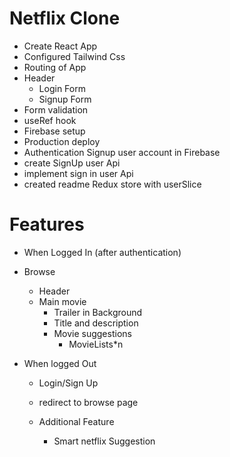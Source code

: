 # Netflix Clone

- Create React App
- Configured Tailwind Css
- Routing of App
- Header
  - Login Form
  - Signup Form
- Form validation
- useRef hook
- Firebase setup
- Production deploy
- Authentication Signup user account in Firebase
- create SignUp user Api
- implement sign in user Api
- created readme Redux store with userSlice

# Features

- When Logged In (after authentication)
- Browse

  - Header
  - Main movie
    - Trailer in Background
    - Title and description
    - Movie suggestions
      - MovieLists\*n

- When logged Out

  - Login/Sign Up
  - redirect to browse page

  - Additional Feature
    - Smart netflix Suggestion
